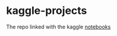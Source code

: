 # kaggle-projects
The repo linked with the kaggle [notebooks](https://www.kaggle.com/code/lubomirk/house-prices)

